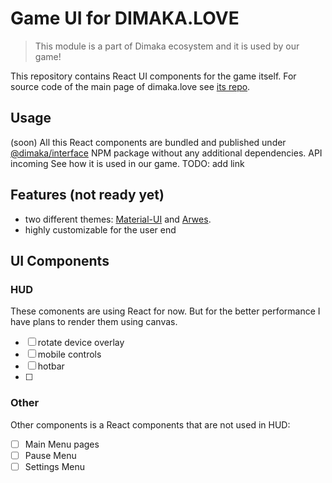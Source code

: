 # Game UI for DIMAKA.LOVE

> This module is a part of Dimaka ecosystem and it is used by our game!

This repository contains React UI components for the game itself. For source code of the main page of dimaka.love see [its repo](https://github.com/dimaka-love/dimaka.love).

## Usage

(soon) All this React components are bundled and published under [@dimaka/interface](http://npmjs.com/@dimaka/interface) NPM package without any additional dependencies.
API incoming
See how it is used in our game. TODO: add link

## Features (not ready yet)

- two different themes: [Material-UI](http://material-ui.com/) and [Arwes](https://arwes.dev/).
- highly customizable for the user end

## UI Components

### HUD

These comonents are using React for now. But for the better performance I have plans to render them using canvas.

- [ ] rotate device overlay
- [ ] mobile controls
- [ ] hotbar
- [ ] 

### Other

Other components is a React components that are not used in HUD:

 - [ ] Main Menu pages
 - [ ] Pause Menu
 - [ ] Settings Menu
